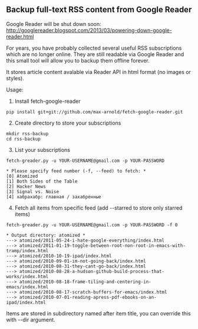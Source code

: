 Backup full-text RSS content from Google Reader 
-----------------------------------------------

Google Reader will be shut down soon: http://googlereader.blogspot.com/2013/03/powering-down-google-reader.html

For years, you have probably collected several useful RSS subscriptions which are no longer online.
They are still readable via Google Reader and this small tool will allow you to backup them offline forever.

It stores article content avalable via Reader API in html format (no images or styles).

Usage:

1. Install fetch-google-reader

```
pip install git+git://github.com/max-arnold/fetch-google-reader.git
```

2. Create directory to store your subscriptions

```
mkdir rss-backup
cd rss-backup
```

3. List your subscriptions
   
```
fetch-greader.py -u YOUR-USERNAME@gmail.com -p YOUR-PASSWORD

* Please specify feed number (-f, --feed) to fetch: *
[0] Atomized
[1] Both Sides of the Table
[2] Hacker News
[3] Signal vs. Noise
[4] хабрахабр: главная / захабренные
```

4. Fetch all items from specific feed (add --starred to store only starred items)

```
fetch-greader.py -u YOUR-USERNAME@gmail.com -p YOUR-PASSWORD -f 0

* Output directory: atomized *
---> atomized/2011-05-24-i-hate-google-everything/index.html
---> atomized/2011-01-19-toggle-between-root-non-root-in-emacs-with-tramp/index.html
---> atomized/2010-10-19-ipad/index.html
---> atomized/2010-09-01-im-not-going-back/index.html
---> atomized/2010-08-31-they-cant-go-back/index.html
---> atomized/2010-08-28-a-hudson-github-build-process-that-works/index.html
---> atomized/2010-08-18-frame-tiling-and-centering-in-emacs/index.html
---> atomized/2010-08-17-scratch-buffers-for-emacs/index.html
---> atomized/2010-07-01-reading-apress-pdf-ebooks-on-an-ipad/index.html
```

Items are stored in subdirectory named after item title, you can override this with --dir argument.
